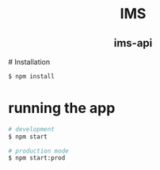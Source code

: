 <h1 style="text-align: center">IMS</h1>
<h2 style="text-align: center">ims-api</h2>
# Installation

```bash
$ npm install
```

# running the app

```bash
# development
$ npm start

# production mode
$ npm start:prod
```

